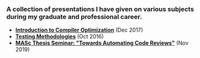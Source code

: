### A collection of presentations I have given on various subjects during my graduate and professional career.

- **[Introduction to Compiler Optimization](IntroductionToCompilerOptimization.pdf)** (Dec 2017)
- **[Testing Methodologies](Testing.pdf)** (Oct 2016)
- **[MASc Thesis Seminar: "Towards Automating Code Reviews"](Thesis_Seminar_Presentation.pdf)** (Nov 2019)
